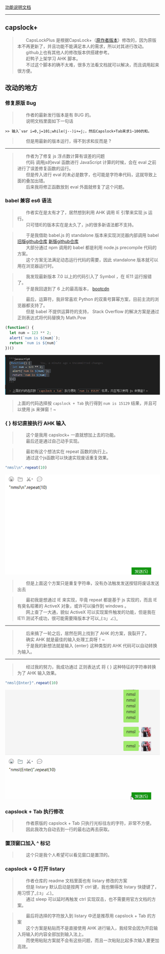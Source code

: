 [功能说明文档](http://cjkis.me/capslock+/)    
    
---    
    
## capslock+     
    
> &emsp;&emsp;CapsLockPlus 是根据CapsLock+（[原作者版本](https://github.com/wo52616111/capslock-plus)）修改的，因为原版本不再更新了，并且功能不能满足本人的需求，所以对其进行改动。    
> &emsp;&emsp;github上也有其他人的修改版本供搭建参考。    
> &emsp;&emsp;赶鸭子上架学习 AHK 脚本。    
> &emsp;&emsp;不过这个脚本的确不太难，很多方法看文档就可以解决，而且调用起来很方便。    
    
## 改动的地方    
    
### 修复原版 Bug    
    
> &emsp;&emsp;作者的最新发行版本是有 BUG 的。    
> &emsp;&emsp;说明文档里面如下一句话    
    
    >> 输入`var i=0,j=101;while(j--)i+=j;，然后Capslock+Tab来求1~100的和。    
    
> &emsp;&emsp;但是用最新的版本运行，得不到求和反而是 ?    
    
---    
    
> &emsp;&emsp;作者为了修复 js 浮点数计算有误差的问题    
> &emsp;&emsp;代码 调用js的eval 函数进行 JavaScript 计算的时候，会在 eval 之前进行了误差修复函数的运行。    
> &emsp;&emsp;但是传入进行 eval 的未必是数字，也可能是字符串代码，这就导致上面的叠加出错。    
> &emsp;&emsp;后来我将修正函数放到 eval 外面就修复了这个问题。    
    
### babel 兼容 es6 语法     
    
> &emsp;&emsp;作者实在是太有才了，居然想到利用 AHK 调用 IE 引擎来实现 js 运行。    
> &emsp;&emsp;只可惜IE的版本实在是太久了，js的很多新语法都不支持。    
    
> &emsp;&emsp;于是我借助 babel.js 的 standalone 版本来实现浏览器内部调用 babel [旧版github仓库](https://github.com/babel/babel-standalone) [新版github仓库](https://github.com/babel/babel/tree/master/packages/babel-standalone)    
> &emsp;&emsp;大部分通过 npm 调用的 babel 都是利用 node.js precompile 代码的方案。    
> &emsp;&emsp;这个方案无法满足动态运行代码的需要，因此 standalone 版本就可以用在浏览器运行时。    
    
> &emsp;&emsp;我发现最新版本 7.0 以上的代码引入了 Symbol ，在 IE11 运行报错了。    
> &emsp;&emsp;于是我回退到了 6 上的最高版本， [bootcdn](https://www.bootcdn.cn/babel-standalone/)    
    
> &emsp;&emsp;最后，运算符，我非常喜欢 Python 的双乘号算幂方案，目前主流的浏览器都支持了。    
> &emsp;&emsp;但是 babel 不提供运算符的支持， Stack Overflow 的解决方案是通过正则表达式将代码替换为 Math.Pow    
    
```javascript    
(function() {    
  let num = 123 ** 2;    
  alert(`num is ${num}`);    
  return `num is ${num}`    
})()    
```    
    
![alt](img/01.gif)    
    
> 上面的代码选择按 `capslock + Tab` 执行得到 `num is 15129` 结果，并且可以使用 js 来弹窗！~    
    
### { } 标记直接执行 AHK 输入    
    
> &emsp;&emsp;这个是我用 capslock+ 一直就想加上去的功能。    
> &emsp;&emsp;最后还是通过自己动手实现。    
    
> &emsp;&emsp;最初有这个想法实在 repeat 函数的执行上。    
> &emsp;&emsp;通过这个js函数可以快速实现废话重复效果。    
    
```js    
"nmsl\n".repeat(10)    
```    
    
![alt](img/02.gif)    
    
> &emsp;&emsp;但是上面这个方案只是重复字符串，没有办法触发发送按钮将废话发送出去    
    
> &emsp;&emsp;最初我是想通过 IE 来实现，毕竟 repeat 都是基于 js 实现的，而且 IE 有臭名昭著的 ActiveX 对象，或许可以操作到 windows 。    
> &emsp;&emsp;网上查了一大通，貌似 ActiveX 可以实现案件触发的功能，但是我在 IE11 测试不成功，很可能需要降版本才可以_(:з」∠)_    
    
---    
    
> &emsp;&emsp;后来搞了一轮之后，居然在网上找到了 AHK 的方案，我裂开了。    
> &emsp;&emsp;确实 AHK 就是最佳的输入处理工具呀！~    
> &emsp;&emsp;于是我的新想法就是输入 {enter} 这种类型的 AHK 代码可以自动转换为输入。    
    
---    
    
> &emsp;&emsp;经过我的努力，我成功通过 正则表达式 将 { } 这种特征的字符串转换为了 AHK 输入效果。    
    
```js    
"nmsl{Enter}".repeat(10)    
```    
    
![alt](img/03.gif)    
    
### capslock + Tab 执行修改    
    
> &emsp;&emsp;作者原版的 capslock + Tab 只执行光标往左的字符，非常不方便。    
> &emsp;&emsp;因此我改为自动去到一行的最右边再去获取。    
    
### 置顶窗口加入 ^ 标记    
    
> &emsp;&emsp;这个只是我个人希望可以看见窗口是置顶的。    
    
### capslock + Q 打开 listary    
    
> &emsp;&emsp;作者仓库的 readme 文档里面也有 listary 修改的方案    
> &emsp;&emsp;但是 listary 默认启动是按两下 ctrl 键，我也懒得改 listary 快捷键了，用习惯了_(:з」∠)_    
> &emsp;&emsp;通过 sleep 可以延时再触发 ctrl 实现双击，也不需要用官方文档的方案。    
    
> &emsp;&emsp;最后将选择的字符放入到 listary 中还是推荐用 capslock + Tab 的方案    
> &emsp;&emsp;这个方案是粘贴而不是直接使用 AHK 进行输入，我经常会因为开启输入将输入的内容全部加到输入法上。    
> &emsp;&emsp;而使用粘贴方案就不会有这些问题，而且一次粘贴比起多次输入要更加高效。    
    
    